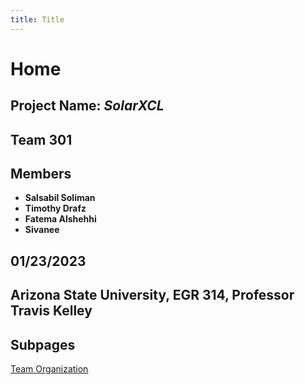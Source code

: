 ```yaml
---
title: Title
---
```

# Home
## Project Name: _SolarXCL_
## Team 301

## Members
* **Salsabil Soliman**
* **Timothy Drafz**
* **Fatema Alshehhi**
* **Sivanee**

## 01/23/2023

## Arizona State University, EGR 314, Professor Travis Kelley

## Subpages

[Team Organization](https://github.com/team-301/team-301.github.io/blob/main/team-organization/)
